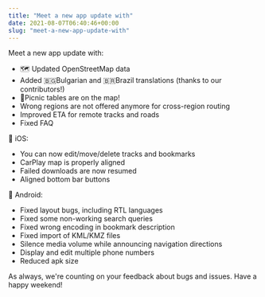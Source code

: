 ```yaml
---
title: "Meet a new app update with"
date: 2021-08-07T06:40:46+00:00
slug: "meet-a-new-app-update-with"
---
```


Meet a new app update with:

- 🗺️ Updated OpenStreetMap data
- Added 🇧🇬Bulgarian and 🇧🇷Brazil translations (thanks to our contributors!)
- 🍖Picnic tables are on the map!
- Wrong regions are not offered anymore for cross-region routing
- Improved ETA for remote tracks and roads
- Fixed FAQ

🍏 iOS:

- You can now edit/move/delete tracks and bookmarks
- CarPlay map is properly aligned
- Failed downloads are now resumed
- Aligned bottom bar buttons

🤖 Android:

- Fixed layout bugs, including RTL languages
- Fixed some non-working search queries
- Fixed wrong encoding in bookmark description
- Fixed import of KML/KMZ files
- Silence media volume while announcing navigation directions
- Display and edit multiple phone numbers
- Reduced apk size

As always, we're counting on your feedback about bugs and issues.
Have a happy weekend!
